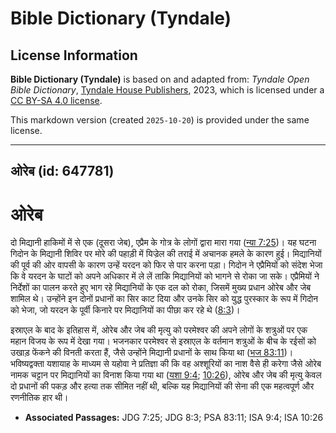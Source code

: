 # Bible Dictionary (Tyndale)

## License Information

**Bible Dictionary (Tyndale)** is based on and adapted from: _Tyndale Open Bible Dictionary_, [Tyndale House Publishers](https://tyndaleopenresources.com/), 2023, which is licensed under a [CC BY-SA 4.0 license](https://creativecommons.org/licenses/by-sa/4.0/legalcode.en).

This markdown version (created `2025-10-20`) is provided under the same license.



--------------------------------

## ओरेब (id: 647781)

ओरेब
====

दो मिद्यानी हाकिमों में से एक (दूसरा जेब), एप्रैम के गोत्र के लोगों द्वारा मारा गया ([न्या 7:25](https://ref.ly/Judg7:25))। यह घटना गिदोन के मिद्यानी शिविर पर मोरे की पहाड़ी में यिज्रेल की तराई में अचानक हमले के कारण हुई। मिद्यानियों की पूर्व की ओर वापसी के कारण उन्हें यरदन को फिर से पार करना पड़ा। गिदोन ने एप्रैमियों को संदेश भेजा कि वे यरदन के घाटों को अपने अधिकार में ले लें ताकि मिद्यानियों को भागने से रोका जा सके। एप्रैमियों ने निर्देशों का पालन करते हुए भाग रहे मिद्यानियों के एक दल को रोका, जिसमें मुख्य प्रधान ओरेब और जेब शामिल थे। उन्होंने इन दोनों प्रधानों का सिर काट दिया और उनके सिर को युद्ध पुरस्कार के रूप में गिदोन को भेजा, जो यरदन के पूर्वी किनारे पर मिद्यानियों का पीछा कर रहे थे ([8:3](https://ref.ly/Judg8:3))।

इस्राएल के बाद के इतिहास में, ओरेब और जेब की मृत्यु को परमेश्वर की अपने लोगों के शत्रुओं पर एक महान विजय के रूप में देखा गया। भजनकार परमेश्वर से इस्राएल के वर्तमान शत्रुओं के बीच के रईसों को उखाड़ फेंकने की विनती करता हैं, जैसे उन्होंने मिद्यानी प्रधानों के साथ किया था ([भज 83:11](https://ref.ly/Ps83:11))। भविष्यद्वक्ता यशायाह के माध्यम से यहोवा ने प्रतिज्ञा की कि वह अश्शूरियों का नाश वैसे ही करेगा जैसे ओरेब नामक चट्टान पर मिद्यानियों का विनाश किया गया था ([यशा 9:4](https://ref.ly/Isa9:4); [10:26](https://ref.ly/Isa10:26)), ओरेब और जेब की मृत्यु केवल दो प्रधानों की पकड़ और हत्या तक सीमित नहीं थी, बल्कि यह मिद्यानियों की सेना की एक महत्वपूर्ण और रणनीतिक हार थी।

* **Associated Passages:** JDG 7:25; JDG 8:3; PSA 83:11; ISA 9:4; ISA 10:26

